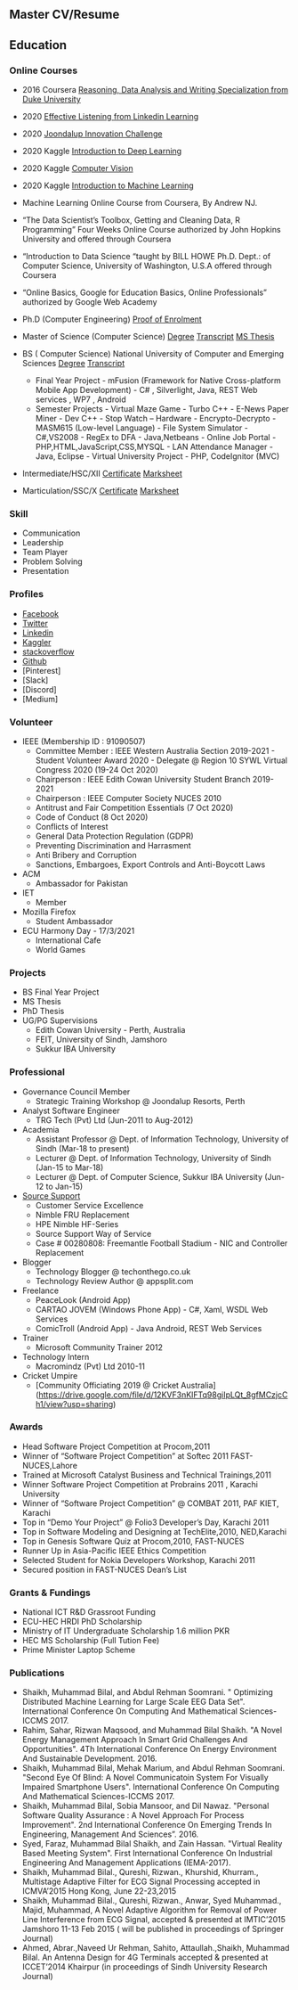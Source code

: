 ## Master CV/Resume

## Education 

### Online Courses
- 2016 Coursera [Reasoning, Data Analysis and Writing Specialization from Duke University](https://drive.google.com/file/d/16I4Qvu8oooSm7aJF68YNeTLj7LhfXKdH/view?usp=sharing)
- 2020 [Effective Listening from Linkedin Learning](https://drive.google.com/file/d/1Y1DGxVffMDMfbtaPUe3h5PsZwutrsoho/view?usp=sharing)
- 2020 [Joondalup Innovation Challenge](https://drive.google.com/file/d/1AqRbB3zKTvQ9TZLg30opam2cZn6xubMg/view?usp=sharing) 
- 2020 Kaggle [Introduction to Deep Learning](https://drive.google.com/file/d/1EhJWsfKvimw81vfMTpAOi5GER9bm7WvZ/view?usp=sharing)
- 2020 Kaggle [Computer Vision](https://drive.google.com/file/d/1Zfw0lUxGjvL8IwAJuLhWXObkVOJU8HYj/view?usp=sharing)
- 2020 Kaggle [Introduction to Machine Learning](https://drive.google.com/file/d/1NjTEk6GK0hKmCteaBzKfem9WKjwVJiUo/view?usp=sharing) 
- Machine Learning Online Course from Coursera, By Andrew NJ.
- “The Data Scientist’s Toolbox, Getting and Cleaning Data, R Programming” Four
Weeks Online Course authorized by John Hopkins University and offered through
Coursera
- “Introduction to Data Science “taught by BILL HOWE Ph.D. Dept.: of Computer
Science, University of Washington, U.S.A offered through Coursera
- “Online Basics, Google for Education Basics, Online Professionals” authorized by
Google Web Academy

- Ph.D (Computer Engineering) [Proof of Enrolment](https://drive.google.com/file/d/14q1sqSdo0ZTLG1gt4VDIqkY9dHygyC1A/view?usp=sharing)

- Master of Science (Computer Science) [Degree](https://drive.google.com/file/d/0BxOPPpbcYMwzcmVCQ2ZXekdjUlU/view?usp=sharing) [Transcript](https://drive.google.com/file/d/0BxOPPpbcYMwzRjN0Yjg4QlAyQ1E/view?usp=sharing) [MS Thesis](https://drive.google.com/file/d/1gqutvugQQ_7Iyre9__wrjfyKRx3BFXsi/view?usp=sharing)

- BS ( Computer Science) National University of Computer and Emerging Sciences [Degree](https://drive.google.com/file/d/0B8CUXkXgSJnnWmEzZ1p0TzFpWEE/view?usp=sharing) [Transcript](https://drive.google.com/file/d/0B8CUXkXgSJnna3FYOHFScUVCc0E/view?usp=sharing)
	- Final Year Project
    		- mFusion (Framework for Native Cross-platform Mobile App Development) - C# , Silverlight, Java, REST Web services , WP7 , Android
	- Semester Projects
    		- Virtual Maze Game - Turbo C++
    		- E-News Paper Miner - Dev C++
    		- Stop Watch – Hardware
   			- Encrypto-Decrypto - MASM615 (Low-level Language)
    		- File System Simulator - C#,VS2008
    		- RegEx to DFA - Java,Netbeans
    		- Online Job Portal - PHP,HTML,JavaScript,CSS,MYSQL
    		- LAN Attendance Manager - Java, Eclipse
    		- Virtual University Project - PHP, CodeIgnitor (MVC)
            
-  Intermediate/HSC/XII [Certificate](https://drive.google.com/file/d/0B8CUXkXgSJnnWXoxVEJ1cnJ1cVk/view?usp=sharing) [Marksheet](https://drive.google.com/file/d/0B8CUXkXgSJnndjhPVko1S2VJSmc/view?usp=sharing)

-  Marticulation/SSC/X [Certificate](https://drive.google.com/file/d/0B8CUXkXgSJnnblFjMlVreEN5c2M/view?usp=sharing) [Marksheet](https://drive.google.com/file/d/0B8CUXkXgSJnnSVVzcXl3X3dLZXc/view?usp=sharing) 


### Skill
- Communication
- Leadership
- Team Player
- Problem Solving
- Presentation

### Profiles
- [Facebook](facebook.com/mbshaikh)
- [Twitter](twitter.com/bilal_shaikh)
- [Linkedin](https://www.linkedin.com/in/mbshaikh/)
- [Kaggler](https://www.kaggle.com/mbilalshaikh)
- [stackoverflow](https://stackoverflow.com/users/6043982/bilal-shaikh)
- [Github](https://github.com/mbilalshaikh)
- [Pinterest]
- [Slack]
- [Discord]
- [Medium]

### Volunteer
- IEEE (Membership ID : 91090507)
	- Committee Member : IEEE Western Australia Section 2019-2021
    		- Student Volunteer Award 2020
    		- Delegate @ Region 10 SYWL Virtual Congress 2020 (19-24 Oct 2020)
	- Chairperson : IEEE Edith Cowan University Student Branch 2019-2021
	- Chairperson : IEEE Computer Society NUCES 2010
    - Antitrust and Fair Competition Essentials (7 Oct 2020)
    - Code of Conduct (8 Oct 2020)
    - Conflicts of Interest
    - General Data Protection Regulation (GDPR)
    - Preventing Discrimination and Harrasment 
    - Anti Bribery and Corruption
    - Sanctions, Embargoes, Export Controls and Anti-Boycott Laws    
- ACM 
	- Ambassador for Pakistan
- IET
	- Member
- Mozilla Firefox
	- Student Ambassador
- ECU Harmony Day - 17/3/2021
	- International Cafe
    - World Games

### Projects
- BS Final Year Project
- MS Thesis
- PhD Thesis
- UG/PG Supervisions
	- Edith Cowan University - Perth, Australia
    - FEIT, University of Sindh, Jamshoro
    - Sukkur IBA University

### Professional 
- Governance Council Member
	- Strategic Training Workshop @ Joondalup Resorts, Perth
- Analyst Software Engineer
	- TRG Tech (Pvt) Ltd (Jun-2011 to Aug-2012)
- Academia
	- Assistant Professor @ Dept. of Information Technology, University of Sindh (Mar-18 to present)
    - Lecturer @ Dept. of Information Technology, University of Sindh (Jan-15 to Mar-18)
	- Lecturer @ Dept. of Computer Science, Sukkur IBA University (Jun-12 to Jan-15)   
- [Source Support](https://drive.google.com/drive/folders/1UZ78Xm94MybnytTL2tQskM5hxswgprf0?usp=sharing)
	- Customer Service Excellence
    - Nimble FRU Replacement
    - HPE Nimble HF-Series
    - Source Support Way of Service
    - Case # 00280808: Freemantle Football Stadium - NIC and Controller Replacement
- Blogger
	- Technology Blogger @ techonthego.co.uk 
    - Technology Review Author @ appsplit.com 
- Freelance
	- PeaceLook (Android App)
    - CARTAO JOVEM (Windows Phone App) - C#, Xaml, WSDL Web Services
    - ComicTroll (Android App) - Java Android, REST Web Services
- Trainer
	- Microsoft Community Trainer 2012
- Technology Intern
	- Macromindz (Pvt) Ltd 2010-11
- Cricket Umpire
	- [Community Officiating 2019 @ Cricket Australia] (https://drive.google.com/file/d/12KVF3nKIFTq98giIpLQt_8gfMCzjcCh1/view?usp=sharing)

### Awards
- Head Software Project Competition at Procom,2011
- Winner of “Software Project Competition” at Softec 2011 FAST-NUCES,Lahore
- Trained at Microsoft Catalyst Business and Technical Trainings,2011
- Winner Software Project Competition at Probrains 2011 , Karachi University
- Winner of “Software Project Competition” @ COMBAT 2011, PAF KIET, Karachi
- Top in “Demo Your Project” @ Folio3 Developer’s Day, Karachi 2011
- Top in Software Modeling and Designing at TechElite,2010, NED,Karachi
- Top in Genesis Software Quiz at Procom,2010, FAST-NUCES
- Runner Up in Asia-Pacific IEEE Ethics Competition
- Selected Student for Nokia Developers Workshop, Karachi 2011
- Secured position in FAST-NUCES Dean’s List

### Grants & Fundings
- National ICT R&D Grassroot Funding
- ECU-HEC HRDI PhD Scholarship 
- Ministry of IT Undergraduate Scholarship 1.6 million PKR
- HEC MS Scholarship (Full Tution Fee)
- Prime Minister Laptop Scheme

### Publications
- Shaikh, Muhammad Bilal, and Abdul Rehman Soomrani. " Optimizing
Distributed Machine Learning for Large Scale EEG Data Set". International
Conference On Computing And Mathematical Sciences-ICCMS 2017.
- Rahim, Sahar, Rizwan Maqsood, and Muhammad Bilal Shaikh. "A Novel
Energy Management Approach In Smart Grid Challenges And
Opportunities". 4Th International Conference On Energy Environment And
Sustainable Development. 2016.
- Shaikh, Muhammad Bilal, Mehak Marium, and Abdul Rehman Soomrani.
"Second Eye Of Blind: A Novel Communicatoin System For Visually Impaired
Smartphone Users". International Conference On Computing And
Mathematical Sciences-ICCMS 2017.
- Shaikh, Muhammad Bilal, Sobia Mansoor, and Dil Nawaz. "Personal Software
Quality Assurance : A Novel Approach For Process Improvement". 2nd
International Conference On Emerging Trends In Engineering, Management
And Sciences”. 2016.
- Syed, Faraz, Muhammad Bilal Shaikh, and Zain Hassan. "Virtual Reality
Based Meeting System". First International Conference On Industrial
Engineering And Management Applications (IEMA-2017).
- Shaikh, Muhammad Bilal., Qureshi, Rizwan., Khurshid, Khurram., Multistage
Adaptive Filter for ECG Signal Processing accepted in ICMVA’2015 Hong
Kong, June 22-23,2015
- Shaikh, Muhammad Bilal., Qureshi, Rizwan., Anwar, Syed Muhammad.,
Majid, Muhammad, A Novel Adaptive Algorithm for Removal of Power Line
Interference from ECG Signal, accepted & presented at IMTIC’2015 Jamshoro
11-13 Feb 2015 ( will be published in proceedings of Springer Journal)
- Ahmed, Abrar.,Naveed Ur Rehman, Sahito, Attaullah.,Shaikh, Muhammad
Bilal. An Antenna Design for 4G Terminals accepted & presented at
ICCET’2014 Khairpur (in proceedings of Sindh University Research Journal)
